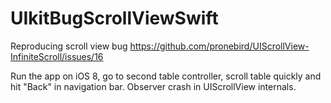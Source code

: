 # UIkitBugScrollViewSwift
Reproducing scroll view bug https://github.com/pronebird/UIScrollView-InfiniteScroll/issues/16

Run the app on iOS 8, go to second table controller, scroll table quickly and hit "Back" in navigation bar. Observer crash in UIScrollView internals.
